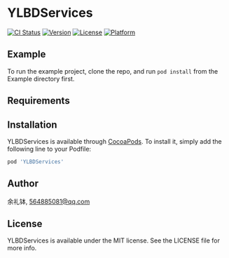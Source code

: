 # YLBDServices

[![CI Status](https://img.shields.io/travis/余礼钵/YLBDServices.svg?style=flat)](https://travis-ci.org/余礼钵/YLBDServices)
[![Version](https://img.shields.io/cocoapods/v/YLBDServices.svg?style=flat)](https://cocoapods.org/pods/YLBDServices)
[![License](https://img.shields.io/cocoapods/l/YLBDServices.svg?style=flat)](https://cocoapods.org/pods/YLBDServices)
[![Platform](https://img.shields.io/cocoapods/p/YLBDServices.svg?style=flat)](https://cocoapods.org/pods/YLBDServices)

## Example

To run the example project, clone the repo, and run `pod install` from the Example directory first.

## Requirements

## Installation

YLBDServices is available through [CocoaPods](https://cocoapods.org). To install
it, simply add the following line to your Podfile:

```ruby
pod 'YLBDServices'
```

## Author

余礼钵, 564885081@qq.com

## License

YLBDServices is available under the MIT license. See the LICENSE file for more info.
